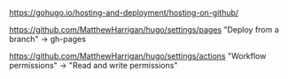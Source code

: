 https://gohugo.io/hosting-and-deployment/hosting-on-github/

https://github.com/MatthewHarrigan/hugo/settings/pages
"Deploy from a branch" -> gh-pages

https://github.com/MatthewHarrigan/hugo/settings/actions
"Workflow permissions" -> "Read and write permissions"
